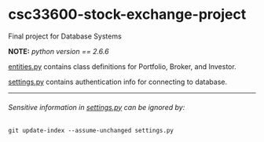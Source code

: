 # csc33600-stock-exchange-project
Final project for Database Systems

**NOTE:** *python version == 2.6.6*

[entities.py](entities.py) contains class definitions for Portfolio, Broker, and Investor. 

[settings.py](settings.py) contains authentication info for connecting to database.

___
###### Sensitive information in [settings.py](settings.py) can be ignored by:

`git update-index --assume-unchanged settings.py`
